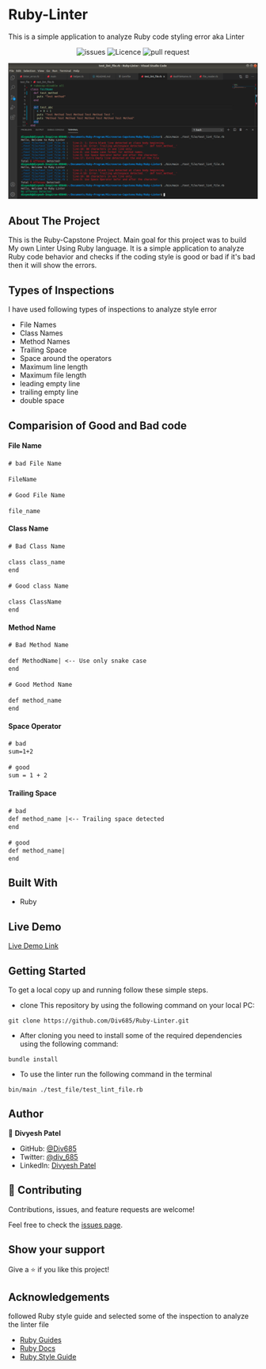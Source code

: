 # Ruby-Linter
This is a simple application to analyze Ruby code styling error aka Linter

<p align="center"> 
  
<img src="https://img.shields.io/github/issues/Div685/Ruby-Linter?style=for-the-badge" alt="issues" >
<img src="https://img.shields.io/github/license/Div685/Ruby-Linter?style=for-the-badge" alt="Licence" >
<img src="https://img.shields.io/github/issues-pr/Div685/Ruby-Linter?style=for-the-badge" alt="pull request" >


</p>

![screenshot](./img/screenshot.png)

## About The Project

This is the Ruby-Capstone Project. Main goal for this project was to build My own Linter Using Ruby language. It is a simple application to analyze Ruby code behavior and checks if the coding style is good or bad if it's bad then it will show the errors.

## Types of Inspections

I have used following types of inspections to analyze style error

- File Names
- Class Names
- Method Names
- Trailing Space
- Space around the operators
- Maximum line length
- Maximum file length
- leading empty line
- trailing empty line
- double space

## Comparision of Good and Bad code

#### File Name
```
# bad File Name

FileName

# Good File Name

file_name
```

####  Class Name
```
# Bad Class Name

class class_name
end

# Good class Name

class ClassName
end
```

#### Method Name
```
# Bad Method Name

def MethodName| <-- Use only snake case
end

# Good Method Name

def method_name
end
```


#### Space Operator
```
# bad
sum=1+2

# good
sum = 1 + 2
```

#### Trailing Space
```
# bad
def method_name |<-- Trailing space detected
end

# good
def method_name|
end
```


## Built With

- Ruby

## Live Demo

[Live Demo Link]()

## Getting Started

To get a local copy up and running follow these simple steps.

- clone This repository by using the following command on your local PC:

```
git clone https://github.com/Div685/Ruby-Linter.git
```
- After cloning you need to install some of the required dependencies using the following command:

```
bundle install
```
- To use the linter run the following command in the terminal
``` 
bin/main ./test_file/test_lint_file.rb
```


## Author

👤 **Divyesh Patel**

- GitHub: [@Div685](https://github.com/Div685)
- Twitter: [@div_685](https://www.linkedin.com/in/divyesh-patel-2a15a6107)
- LinkedIn: [Divyesh Patel](https://www.linkedin.com/in/divyesh-patel-2a15a6107)

## 🤝 Contributing

Contributions, issues, and feature requests are welcome!

Feel free to check the [issues page](https://github.com/Div685/Ruby-Linter/issues).

## Show your support

Give a ⭐️ if you like this project!

## Acknowledgements
followed Ruby style guide and selected some of the inspection to analyze the linter file
- [Ruby Guides](https://www.rubyguides.com/)
- [Ruby Docs](https://ruby-doc.org/)
- [Ruby Style Guide](https://rubystyle.guide/)
